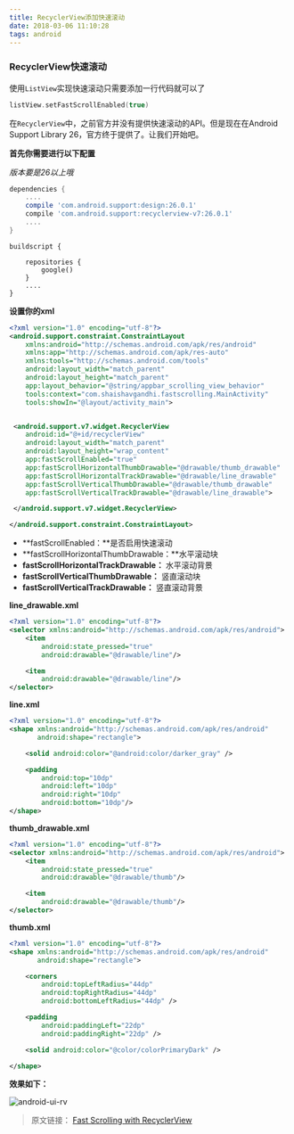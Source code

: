 ```yaml
---
title: RecyclerView添加快速滚动
date: 2018-03-06 11:10:28
tags: android
---
```


### RecyclerView快速滚动

使用`ListView`实现快速滚动只需要添加一行代码就可以了

```kotlin
listView.setFastScrollEnabled(true)
```

在`RecyclerView`中，之前官方并没有提供快速滚动的API。但是现在在Android Support Library 26，官方终于提供了。让我们开始吧。

<!--more-->

**首先你需要进行以下配置**

*版本要是26以上哦*

```groovy
dependencies {
    ....
    compile 'com.android.support:design:26.0.1'
    compile 'com.android.support:recyclerview-v7:26.0.1'
    ....
}
```

```
buildscript {
    
    repositories {
        google()
    }
    ....
}
```

**设置你的xml**

```xml
<?xml version="1.0" encoding="utf-8"?>
<android.support.constraint.ConstraintLayout
    xmlns:android="http://schemas.android.com/apk/res/android"
    xmlns:app="http://schemas.android.com/apk/res-auto"
    xmlns:tools="http://schemas.android.com/tools"
    android:layout_width="match_parent"
    android:layout_height="match_parent"
    app:layout_behavior="@string/appbar_scrolling_view_behavior"
    tools:context="com.shaishavgandhi.fastscrolling.MainActivity"
    tools:showIn="@layout/activity_main">


 <android.support.v7.widget.RecyclerView
    android:id="@+id/recyclerView"
    android:layout_width="match_parent"
    android:layout_height="wrap_content"
    app:fastScrollEnabled="true"
    app:fastScrollHorizontalThumbDrawable="@drawable/thumb_drawable"
    app:fastScrollHorizontalTrackDrawable="@drawable/line_drawable"
    app:fastScrollVerticalThumbDrawable="@drawable/thumb_drawable"
    app:fastScrollVerticalTrackDrawable="@drawable/line_drawable">

 </android.support.v7.widget.RecyclerView>

</android.support.constraint.ConstraintLayout>
```

- **fastScrollEnabled：**是否启用快速滚动
- **fastScrollHorizontalThumbDrawable：**水平滚动块
- **fastScrollHorizontalTrackDrawable：** 水平滚动背景
- **fastScrollVerticalThumbDrawable：** 竖直滚动块
- **fastScrollVerticalTrackDrawable：** 竖直滚动背景

**line_drawable.xml**

```xml
<?xml version="1.0" encoding="utf-8"?>
<selector xmlns:android="http://schemas.android.com/apk/res/android">
    <item
        android:state_pressed="true"
        android:drawable="@drawable/line"/>

    <item
        android:drawable="@drawable/line"/>
</selector>
```

**line.xml**

```xml
<?xml version="1.0" encoding="utf-8"?>
<shape xmlns:android="http://schemas.android.com/apk/res/android"
       android:shape="rectangle">

    <solid android:color="@android:color/darker_gray" />

    <padding
        android:top="10dp"
        android:left="10dp"
        android:right="10dp"
        android:bottom="10dp"/>
</shape>
```

**thumb_drawable.xml**

```xml
<?xml version="1.0" encoding="utf-8"?>
<selector xmlns:android="http://schemas.android.com/apk/res/android">
    <item
        android:state_pressed="true"
        android:drawable="@drawable/thumb"/>

    <item
        android:drawable="@drawable/thumb"/>
</selector>
```

**thumb.xml**

```xml
<?xml version="1.0" encoding="utf-8"?>
<shape xmlns:android="http://schemas.android.com/apk/res/android"
       android:shape="rectangle">

    <corners
        android:topLeftRadius="44dp"
        android:topRightRadius="44dp"
        android:bottomLeftRadius="44dp" />

    <padding
        android:paddingLeft="22dp"
        android:paddingRight="22dp" />

    <solid android:color="@color/colorPrimaryDark" />

</shape>
```

**效果如下：**

![android-ui-rv](/img/android/android-ui-rv.gif)

> 原文链接： [Fast Scrolling with RecyclerView](https://android.jlelse.eu/fast-scrolling-with-recyclerview-2b89d4574688)

